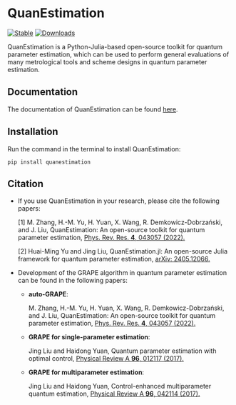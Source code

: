 # QuanEstimation

 [![Stable](https://img.shields.io/badge/docs-stable-blue.svg)](https://quanestimation.github.io/QuanEstimation/) 
[![Downloads](https://static.pepy.tech/badge/quanestimation)](https://pepy.tech/project/quanestimation)

QuanEstimation is a Python-Julia-based open-source toolkit for quantum parameter estimation, which can be used to perform 
general evaluations of many metrological tools and scheme designs in quantum parameter estimation. 


## Documentation
The documentation of QuanEstimation can be found [here](https://quanestimation.github.io/QuanEstimation/).

## Installation
Run the command in the terminal to install QuanEstimation:  

~~~
pip install quanestimation
~~~

## Citation
* If you use QuanEstimation in your research, please cite the following papers:

  [1] M. Zhang, H.-M. Yu, H. Yuan, X. Wang, R. Demkowicz-Dobrzański, and J. Liu, 
  QuanEstimation: An open-source toolkit for quantum parameter estimation, 
  [Phys. Rev. Res. **4**, 043057 (2022).](https://doi.org/10.1103/PhysRevResearch.4.043057)

  [2] Huai-Ming Yu and Jing Liu, QuanEstimation.jl: An open-source Julia framework for quantum parameter estimation, 
  [arXiv: 2405.12066.](https://doi.org/10.48550/arXiv.2405.12066)

* Development of the GRAPE algorithm in quantum parameter estimation can be found in the following papers:

  * **auto-GRAPE**:

    M. Zhang, H.-M. Yu, H. Yuan, X. Wang, R. Demkowicz-Dobrzański, and J. Liu, 
    QuanEstimation: An open-source toolkit for quantum parameter estimation, 
    [Phys. Rev. Res. **4**, 043057 (2022).](https://doi.org/10.1103/PhysRevResearch.4.043057)

  * **GRAPE for single-parameter estimation**:

    Jing Liu and Haidong Yuan, Quantum parameter estimation with optimal control, 
    [Physical Review A **96**, 012117 (2017).](https://doi.org/10.1103/PhysRevA.96.012117)

  * **GRAPE for multiparameter estimation**:

    Jing Liu and Haidong Yuan, Control-enhanced multiparameter quantum estimation, 
    [Physical Review A **96**, 042114 (2017).](https://doi.org/10.1103/PhysRevA.96.042114)
